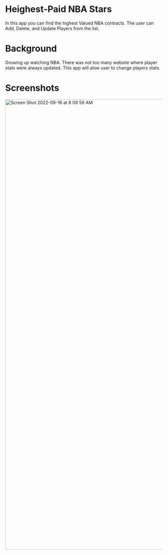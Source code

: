 # Heighest-Paid NBA Stars

In this app you can find the highest Valued NBA contracts. 
The user can Add, Delete, and Update Players from the list. 

# Background

Growing up watching NBA. There was not too many website where player stats were always updated.
This app will alow user to change players stats.


# Screenshots
<img width="1440" alt="Screen Shot 2022-09-16 at 8 09 59 AM" src="https://user-images.githubusercontent.com/110922883/190636630-42f2bf0f-4512-4dd1-8efd-0e84e3443b58.png">

